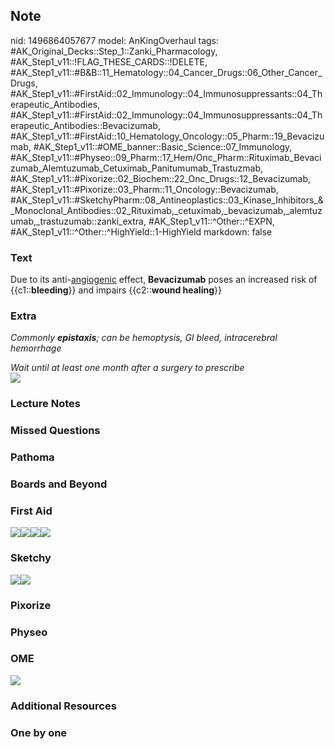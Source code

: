 ## Note
nid: 1496864057677
model: AnKingOverhaul
tags: #AK_Original_Decks::Step_1::Zanki_Pharmacology, #AK_Step1_v11::!FLAG_THESE_CARDS::!DELETE, #AK_Step1_v11::#B&B::11_Hematology::04_Cancer_Drugs::06_Other_Cancer_Drugs, #AK_Step1_v11::#FirstAid::02_Immunology::04_Immunosuppressants::04_Therapeutic_Antibodies, #AK_Step1_v11::#FirstAid::02_Immunology::04_Immunosuppressants::04_Therapeutic_Antibodies::Bevacizumab, #AK_Step1_v11::#FirstAid::10_Hematology_Oncology::05_Pharm::19_Bevacizumab, #AK_Step1_v11::#OME_banner::Basic_Science::07_Immunology, #AK_Step1_v11::#Physeo::09_Pharm::17_Hem/Onc_Pharm::Rituximab_Bevacizumab_Alemtuzumab_Cetuximab_Panitumumab_Trastuzmab, #AK_Step1_v11::#Pixorize::02_Biochem::22_Onc_Drugs::12_Bevacizumab, #AK_Step1_v11::#Pixorize::03_Pharm::11_Oncology::Bevacizumab, #AK_Step1_v11::#SketchyPharm::08_Antineoplastics::03_Kinase_Inhibitors_&_Monoclonal_Antibodies::02_Rituximab,_cetuximab,_bevacizumab,_alemtuzumab,_trastuzumab::zanki_extra, #AK_Step1_v11::^Other::^EXPN, #AK_Step1_v11::^Other::^HighYield::1-HighYield
markdown: false

### Text
<div>
  Due to its anti-<u>angiogenic</u> effect, <b>Bevacizumab</b>
  poses an increased risk of {{c1::<b>bleeding</b>}} and impairs
  {{c2::<b>wound healing</b>}}
</div>

### Extra
<i>Commonly <b>epistaxis</b>; can be hemoptysis, GI bleed,
intracerebral hemorrhage</i>
<div>
  <div>
    <i>Wait until at least one month after a surgery to
    prescribe</i>
  </div>
  <div>
    <i><img src="paste-67791763800065.jpg" class="resizer"></i>
  </div>
</div>

### Lecture Notes


### Missed Questions


### Pathoma


### Boards and Beyond


### First Aid
<img src="paste-34286723923971.jpg"><img src=
"paste-34359738368003.jpg"><img src=
"paste-34398393073667.jpg"><img src="paste-34540126994435.jpg">

### Sketchy
<img src="paste-390537081257985.jpg" class="resizer"><img src=
"paste-87d74ac95a67d78e1a0443bd770c17f44240fcf8.png" class=
"resizer">

### Pixorize


### Physeo


### OME
<div class="ome-widget">
  <a href=
  "https://onlinemeded.org/spa/immunology?ref=anki"><img src=
  "_OME_AnkiFlashcards_Topic_1.png"></a>
</div>

### Additional Resources


### One by one

